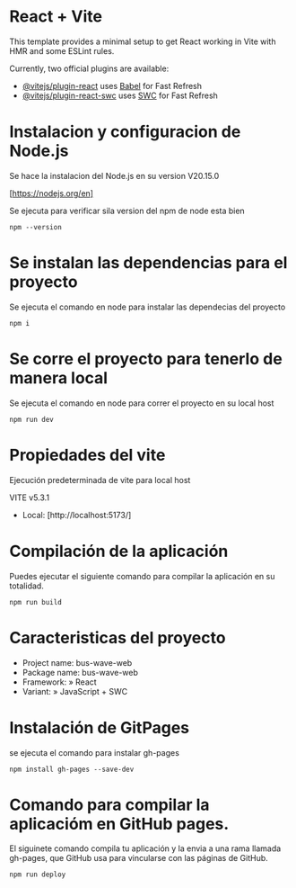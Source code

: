 # React + Vite

This template provides a minimal setup to get React working in Vite with HMR and some ESLint rules.

Currently, two official plugins are available:

- [@vitejs/plugin-react](https://github.com/vitejs/vite-plugin-react/blob/main/packages/plugin-react/README.md) uses [Babel](https://babeljs.io/) for Fast Refresh
- [@vitejs/plugin-react-swc](https://github.com/vitejs/vite-plugin-react-swc) uses [SWC](https://swc.rs/) for Fast Refresh


# Instalacion y configuracion de Node.js
Se hace la instalacion del Node.js en su version V20.15.0

[https://nodejs.org/en]

Se ejecuta para verificar sila version del npm de node esta bien
```
npm --version
```

# Se instalan las dependencias para el proyecto

Se ejecuta el comando en node para instalar las dependecias del proyecto

```
npm i
```

# Se corre el proyecto para tenerlo de manera local

Se ejecuta el comando en node para correr el proyecto en su local host

```
npm run dev
```

# Propiedades del vite
Ejecución predeterminada de vite para local host

VITE v5.3.1  

- Local:   [http://localhost:5173/]

# Compilación de la aplicación
Puedes ejecutar el siguiente comando para compilar la aplicación en su totalidad.

```
npm run build
```

# Caracteristicas del proyecto
- Project name: bus-wave-web
- Package name: bus-wave-web
- Framework: » React
- Variant: » JavaScript + SWC

# Instalación de GitPages
se ejecuta el comando para instalar gh-pages

```
npm install gh-pages --save-dev
```

# Comando para compilar la aplicacióm en GitHub pages.
El siguinete comando compila tu aplicación y la envia a una rama llamada gh-pages, que GitHub usa para vincularse con las páginas de GitHub.

```
npm run deploy
```